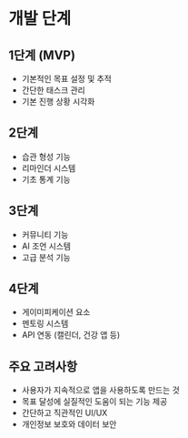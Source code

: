 # 개발 단계

## 1단계 (MVP)

- 기본적인 목표 설정 및 추적
- 간단한 태스크 관리
- 기본 진행 상황 시각화

## 2단계

- 습관 형성 기능
- 리마인더 시스템
- 기초 통계 기능

## 3단계

- 커뮤니티 기능
- AI 조언 시스템
- 고급 분석 기능

## 4단계

- 게이미피케이션 요소
- 멘토링 시스템
- API 연동 (캘린더, 건강 앱 등)

## 주요 고려사항

- 사용자가 지속적으로 앱을 사용하도록 만드는 것
- 목표 달성에 실질적인 도움이 되는 기능 제공
- 간단하고 직관적인 UI/UX
- 개인정보 보호와 데이터 보안
